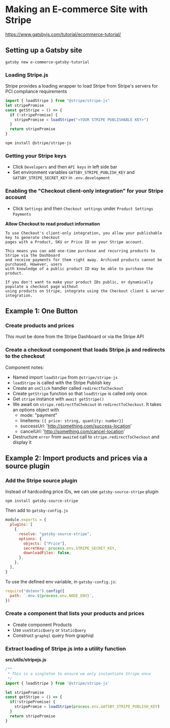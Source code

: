 # Making an E-commerce Site with Stripe

https://www.gatsbyjs.com/tutorial/ecommerce-tutorial/

## Setting up a Gatsby site

```shell
gatsby new e-commerce-gatsby-tutorial
```

### Loading Stripe.js

Stripe provides a loading wrapper to load Stripe from Stripe's servers for
PCI compliance requirements

```js
import { loadStripe } from "@stripe/stripe-js"
let stripePromise
const getStripe = () => {
  if (!stripePromise) {
    stripePromise = loadStripe("<YOUR STRIPE PUBLISHABLE KEY>")
  }
  return stripePromise
}
```

```shell
npm install @stripe/stripe-js
```

### Getting your Stripe keys

- Click `Developers` and then `API keys` in left side bar
- Set environment variables `GATSBY_STRIPE_PUBLISH_KEY` and `GATSBY_STRIPE_SECRET_KEY` in `.env.development`

### Enabling the "Checkout client-only integration" for your Stripe account

- Click `Settings` and then `Checkout settings` under `Product Settings` `Payments`

**Allow Checkout to read product information**

```
To use Checkout's client-only integration, you allow your publishable key to generate checkout
pages with a Product, SKU or Price ID on your Stripe account.

This means you can add one-time purchase and recurring products to Stripe via the Dashboard
and receive payments for them right away. Archived products cannot be purchased. However, users
with knowledge of a public product ID may be able to purchase the product.

If you don't want to make your product IDs public, or dynamically populate a checkout page without
using products on Stripe, integrate using the Checkout client & server integration.
```

## Example 1: One Button

### Create products and prices

This must be done from the Stripe Dashboard or via the Stripe API

### Create a checkout component that loads Stripe.js and redirects to the checkout

Component notes:

- Named import `loadStripe` from `@stripe/stripe-js`
- `loadStripe` is called with the Stripe Publish key
- Create an `onClick` handler called `redirectToCheckout`
- Create `getStripe` function so that `loadStripe` is called only once.
- Get `stripe` instance with `await getStripe()`
- We await on `stripe.redirectToChekcout` in `redirectToCheckout`. It takes an options object with
  - mode: "payment"
  - lineItems: `[{ price: string, quantity: number}]`
  - successUrl: 'http://something.com/success-location'
  - cancelUrl: 'http://something.com/cancel-location'
- Destructure `error` from `awaited` call to `stripe.redirectToCheckout` and display it

## Example 2: Import products and prices via a source plugin

### Add the Stripe source plugin

Instead of hardcoding price IDs, we can use `gatsby-source-stripe` plugin

```shell
npm install gatsby-source-stripe
```

Then add to `gatsby-config.js`

```js
module.exports = {
  plugins: [
    {
      resolve: "gatsby-source-stripe",
      options: {
        objects: ["Price"],
        secretKey: process.env.STRIPE_SECRET_KEY,
        downloadFiles: false,
      },
    },
  ],
}
```

To use the defined env variable, in `gatsby-config.js`:

```js
require("dotenv").config({
  path: `.env.${process.env.NODE_ENV}`,
})
```

### Create a component that lists your products and prices

- Create component Products
- Use `useStaticQuery` or `StaticQuery`
- Construct `graphql` query from graphiql

### Extract loading of Stripe.js into a utility function

**src/utils/stripejs.js**

```js
/**
 * This is a singleton to ensure we only instantiate Stripe once
 */
import { loadStripe } from '@stripe/stripe-js'

let stripePromise
const getStripe = () => {
  if(!stripePromise) {
    stripePromie = loadStripe(process.env.GATSBY_STRIPE_PUBLISH_KEY)
  }
  return stripePromise
}
```